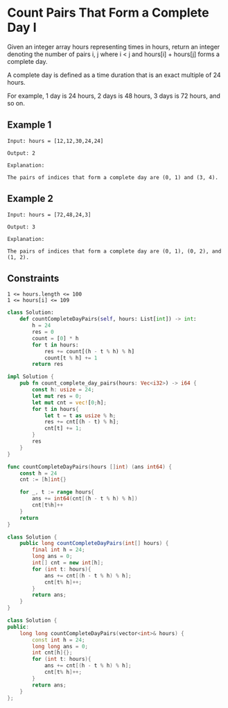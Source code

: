 # Count Pairs That Form a Complete Day I

Given an integer array hours representing times in hours, return an integer denoting the number of pairs i, j where i < j and hours[i] + hours[j] forms a complete day.

A complete day is defined as a time duration that is an exact multiple of 24 hours.

For example, 1 day is 24 hours, 2 days is 48 hours, 3 days is 72 hours, and so on.

## Example 1

```text
Input: hours = [12,12,30,24,24]

Output: 2

Explanation:

The pairs of indices that form a complete day are (0, 1) and (3, 4).
```

## Example 2

```text
Input: hours = [72,48,24,3]

Output: 3

Explanation:

The pairs of indices that form a complete day are (0, 1), (0, 2), and (1, 2).
```

## Constraints

```text
1 <= hours.length <= 100
1 <= hours[i] <= 109
```

```python
class Solution:
    def countCompleteDayPairs(self, hours: List[int]) -> int:
        h = 24
        res = 0
        count = [0] * h
        for t in hours:
            res += count[(h - t % h) % h]
            count[t % h] += 1
        return res    
```

```rust
impl Solution {
    pub fn count_complete_day_pairs(hours: Vec<i32>) -> i64 {
        const h: usize = 24;
        let mut res = 0;
        let mut cnt = vec![0;h];
        for t in hours{
            let t = t as usize % h;
            res += cnt[(h - t) % h];
            cnt[t] += 1;
        }
        res
    }
}
```

```go
func countCompleteDayPairs(hours []int) (ans int64) {
    const h = 24
    cnt := [h]int{}

    for _, t := range hours{
        ans += int64(cnt[(h - t % h) % h])
        cnt[t%h]++
    }
    return 
}
```

```java
class Solution {
    public long countCompleteDayPairs(int[] hours) {
        final int h = 24;
        long ans = 0;
        int[] cnt = new int[h];
        for (int t: hours){
            ans += cnt[(h - t % h) % h];
            cnt[t% h]++;
        }
        return ans;
    }
}
```

```cpp
class Solution {
public:
    long long countCompleteDayPairs(vector<int>& hours) {
        const int h = 24;
        long long ans = 0;
        int cnt[h]{};
        for (int t: hours){
            ans += cnt[(h - t % h) % h];
            cnt[t% h]++;
        }
        return ans;
    }
};

```

